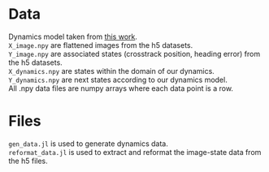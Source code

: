 # Data
Dynamics model taken from [this work](https://github.com/sisl/VerifyGAN).  
```X_image.npy``` are flattened images from the h5 datasets.  
```Y_image.npy``` are associated states (crosstrack position, heading error) from the h5 datasets.  
```X_dynamics.npy``` are states within the domain of our dynamics.  
```Y_dynamics.npy``` are next states according to our dynamics model.  
All .npy data files are numpy arrays where each data point is a row.  

# Files
```gen_data.jl``` is used to generate dynamics data.  
```reformat_data.jl``` is used to extract and reformat the image-state data from the h5 files.
